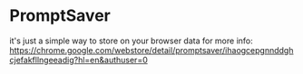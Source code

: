 # PromptSaver
it's just a simple way to store on your browser data
for more info: https://chrome.google.com/webstore/detail/promptsaver/ihaogcepgnnddghcjefakfllngeeadig?hl=en&authuser=0
